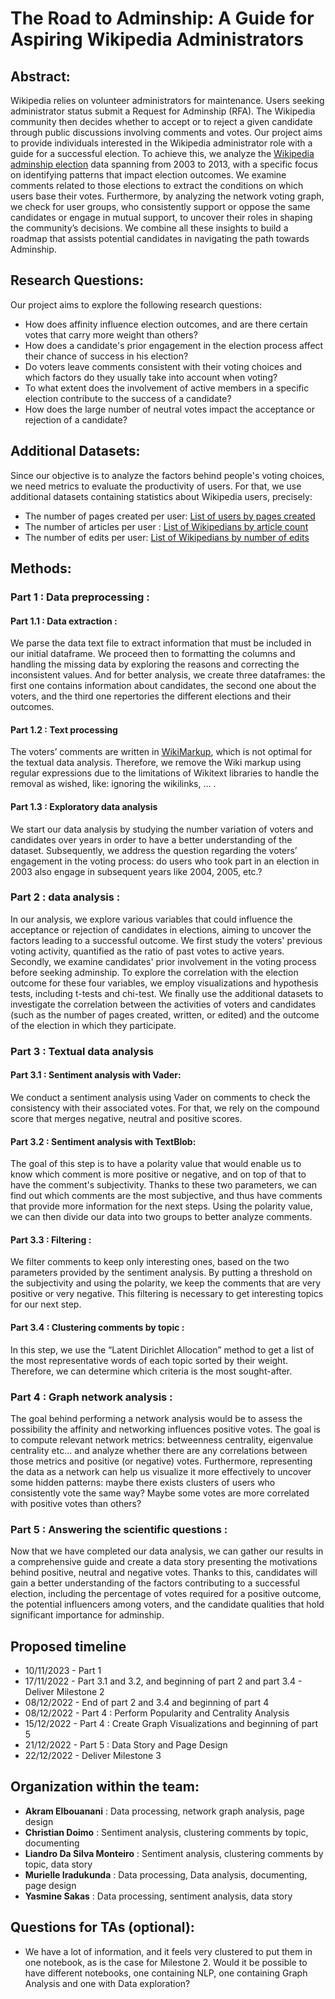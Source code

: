 # The Road to Adminship: A Guide for Aspiring Wikipedia Administrators


## Abstract: 
Wikipedia relies on volunteer administrators for maintenance. Users seeking administrator status submit a Request for Adminship (RFA). The Wikipedia community then decides whether to accept or to reject a given candidate through public discussions involving comments and votes. 
Our project aims to provide individuals interested in the Wikipedia administrator role with a guide for a successful election. To achieve this, we analyze the [Wikipedia adminship election](http://snap.stanford.edu/data/wiki-RfA.html) data spanning from 2003 to 2013, with a specific focus on identifying patterns that impact election outcomes. We examine comments related to those elections to extract the conditions on which users base their votes. Furthermore, by analyzing the network voting graph, we check for user groups, who consistently support or oppose the same candidates or engage in mutual support, to uncover their roles in shaping the community’s decisions. 
We combine all these insights to build a roadmap that assists potential candidates in navigating the path towards Adminship.


## Research Questions:

Our project aims to explore the following research questions:
-  How does affinity influence election outcomes, and are there certain votes that carry more weight than others?
-  How does a candidate's prior engagement in the election process affect their chance of success in his election?
-  Do voters leave comments consistent with their voting choices and which factors do they usually take into account when voting?
-  To what extent does the involvement of active members in a specific election contribute to the success of a candidate?
-  How does the large number of neutral votes impact the acceptance or rejection of a candidate?


## Additional Datasets:

Since our objective is to analyze the factors behind people's voting choices, we need metrics to evaluate the productivity of users. For that, we use additional datasets containing statistics about Wikipedia users, precisely: 

-  The number of pages created per user: [List of users by pages created](https://en.wikipedia.org/wiki/User:Bryan/List_of_users_by_pages_created) <br>
-  The number of articles per user : [List of Wikipedians by article count](https://en.wikipedia.org/wiki/Wikipedia:List_of_Wikipedians_by_article_count) <br>
-  The number of edits per user: [List of Wikipedians by number of edits](https://en.wikipedia.org/wiki/Wikipedia:List_of_Wikipedians_by_number_of_edits) <br>


## Methods:
### Part 1 : Data preprocessing :
#### Part 1.1 : Data extraction :
We parse the data text file to extract information that must be included in our initial dataframe. We proceed then to formatting the columns and handling the missing data by exploring the reasons and correcting the inconsistent values.
And for better analysis, we create three dataframes: the first one contains information about candidates, the second one about the voters, and the third one repertories the different elections and their outcomes.

#### Part 1.2 : Text processing
The voters’ comments are written in [WikiMarkup](https://en.wikipedia.org/wiki/Help:Wikitext), which is not optimal for the textual data analysis. Therefore, we remove the Wiki markup using regular expressions due to the limitations of Wikitext libraries to handle the removal as wished, like: ignoring the wikilinks, … .

#### Part 1.3 : Exploratory data analysis
We start our data analysis by studying  the number variation of voters and candidates over years in order to have a better understanding of the dataset. Subsequently, we address the question regarding the voters’ engagement  in the voting process: do users who took part in an election in 2003 also engage in subsequent years like 2004, 2005, etc.? 


### Part 2 : data analysis :  
In our analysis, we explore various variables that could influence the acceptance or rejection of candidates in elections, aiming to uncover the factors leading to a successful outcome. We first study the voters' previous voting activity, quantified as the ratio of past votes to active years. Secondly, we examine candidates' prior involvement in the voting process before seeking adminship. To explore the correlation with the election outcome for these four variables, we employ visualizations and hypothesis tests, including t-tests and chi-test.
We finally use the additional datasets to investigate the correlation between the activities of voters and candidates (such as the number of pages created, written, or edited) and the outcome of the election in which they participate.

### Part 3 : Textual data analysis
#### Part 3.1 : Sentiment analysis with Vader: 
We conduct a sentiment analysis using Vader on comments to check the consistency with their associated votes. For that, we rely on the compound score that merges negative, neutral and positive scores. 

#### Part 3.2 : Sentiment analysis with TextBlob:
The goal of this step is to have a polarity  value that would enable us to know which comment is more positive or negative, and on top of that to have the comment's subjectivity. Thanks to these two parameters, we can find out which comments are the most subjective, and thus have comments that provide more information for the next steps. Using the polarity value, we can then divide our data into two groups to better analyze comments.

#### Part 3.3 : Filtering :
We filter comments to keep only interesting ones, based on the two parameters provided by the sentiment analysis. By putting a threshold on the subjectivity and using the polarity, we keep the comments that are very positive or very negative. This filtering is necessary to get interesting topics for our next step.

#### Part 3.4 : Clustering comments by topic :
In this step, we use the “Latent Dirichlet Allocation” method to get a list of the most representative words of each topic sorted by their weight. Therefore, we can determine which criteria is the most sought-after.

### Part 4 : Graph network analysis :
The goal behind performing a network analysis would be to assess the possibility the affinity and networking influences positive votes. The goal is to compute relevant network metrics: betweenness centrality, eigenvalue centrality etc… and analyze whether there are any correlations between those metrics and positive (or negative) votes. Furthermore, representing the data as a network can help us visualize it more effectively to uncover some hidden patterns: maybe there exists clusters of users who consistently vote the same way? Maybe some votes are more correlated with positive votes than others?


### Part 5 : Answering the scientific questions :
Now that we have completed our data analysis, we can gather our results in a comprehensive guide and create a data story presenting the motivations behind positive, neutral and negative votes. Thanks to this, candidates will gain a better understanding of the factors contributing to a successful election, including the percentage of votes required for a positive outcome, the potential influencers among voters, and the candidate qualities that hold significant importance for adminship. 

## Proposed timeline
-  10/11/2023 - Part 1
-  17/11/2022 - Part 3.1 and 3.2, and beginning of part 2 and part 3.4 - Deliver Milestone 2
-  08/12/2022 - End of part 2 and 3.4 and beginning of part 4
-  08/12/2022 - Part 4 : Perform Popularity and Centrality Analysis
-  15/12/2022 - Part 4 : Create Graph Visualizations and beginning of part 5
-  21/12/2022 - Part 5 : Data Story and Page Design
-  22/12/2022 - Deliver Milestone 3

## Organization within the team:

-  **Akram Elbouanani** : Data processing, network graph analysis, page design
-  **Christian Doimo** : Sentiment analysis, clustering comments by topic, documenting
-  **Liandro Da Silva Monteiro** : Sentiment analysis, clustering comments by topic, data story
-  **Murielle Iradukunda** : Data processing, Data analysis, documenting, page design
-  **Yasmine Sakas** : Data processing, sentiment analysis, data story

## Questions for TAs (optional):

-  We have a lot of information, and it feels very clustered to put them in one notebook, as is the case for Milestone 2. Would it be possible to have different notebooks, one containing NLP, one containing Graph Analysis and one with Data exploration?



